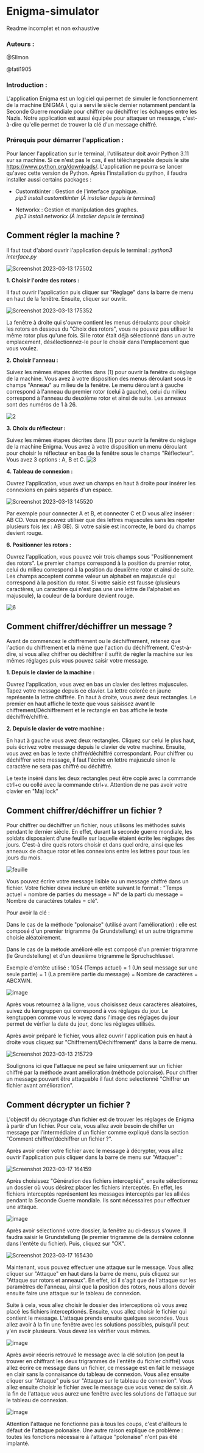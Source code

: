 # Enigma-simulator

Readme incomplet et non exhaustive

<h3> Auteurs :</h3> 

@Sllmon

@fati1905

<h3> Introduction :</h3> 

L'application Enigma est un logiciel qui permet de simuler le fonctionnement de la machine ENIGMA I, qui a servi le siècle dernier notamment pendant la Seconde Guerre mondiale pour chiffrer ou déchiffrer les échanges entre les Nazis. Notre application est aussi équipée pour attaquer un message, c'est-à-dire qu'elle permet de trouver la clé d'un message chiffré.
</br>
<h3> Prérequis pour démarrer l'application :</h3>

Pour lancer l'application sur le terminal, l'utilisateur doit avoir Python 3.11 sur sa machine. Si ce n'est pas le cas, il est téléchargeable depuis le site https://www.python.org/downloads/. L'application ne pourra se lancer qu'avec cette version de Python. Après l'installation du python, il faudra installer aussi certains packages :


- Customtkinter : Gestion de l'interface graphique.
</br><i> pip3 install customtkinter (À installer depuis le terminal)</i> 

- Networkx : Gestion et manipulation des graphes.
</br><i> pip3 install networkx (À installer depuis le terminal)</i>

<h2> Comment régler la machine ? </h2>

Il faut tout d'abord ouvrir l'application depuis le terminal : <i>python3 interface.py</i>

![Screenshot 2023-03-13 175502](https://user-images.githubusercontent.com/81489719/224773960-f28bf19e-803b-4e72-aea3-b053301b3b95.png)

<b>1. Choisir l'ordre des rotors :</b> <p>Il faut ouvrir l'application puis cliquer sur "Réglage" dans la barre de menu en haut de la fenêtre. Ensuite, cliquer sur ouvrir.</p>
![Screenshot 2023-03-13 175352](https://user-images.githubusercontent.com/81489719/224772752-c4c615c1-8899-411e-9766-cb263d4eb95e.png)
<p>La fenêtre à droite qui s'ouvre contient les menus déroulants pour choisir les rotors en dessous du "Choix des rotors", vous ne pouvez pas utiliser le même rotor plus qu'une fois. Si le rotor était déjà sélectionné dans un autre emplacement, désélectionnez-le pour le choisir dans l'emplacement que vous voulez.</p>

<b>2. Choisir l'anneau :</b> <p>Suivez les mêmes étapes décrites dans (1) pour ouvrir la fenêtre du réglage de la machine. Vous avez à votre disposition des menus déroulant sous le champs "Anneau" au milieu de la fenêtre. Le menu déroulant à gauche correspond à l'anneau du premier rotor (celui à gauche), celui du milieu correspond à l'anneau du deuxième rotor et ainsi de suite. Les anneaux sont des numéros de 1 à 26.</p>
![2](https://user-images.githubusercontent.com/81489719/224721523-9c0f1141-0864-4457-98cc-de03a4f4ed75.png)

<b>3. Choix du réflecteur :</b><p> Suivez les mêmes étapes décrites dans (1) pour ouvrir la fenêtre du réglage de la machine Enigma. Vous avez à votre disposition un menu déroulant pour choisir le réflecteur en bas de la fenêtre sous le champs "Réflecteur". Vous avez 3 options : A, B et C.
![3](https://user-images.githubusercontent.com/81489719/224721799-cb2b5d08-c296-4129-8a63-d1444cd3608b.png)

<b>4. Tableau de connexion :</b><p> Ouvrez l'application, vous avez un champs en haut à droite pour insérer les connexions en pairs séparés d'un espace.</p>
![Screenshot 2023-03-13 145520](https://user-images.githubusercontent.com/81489719/224723288-c23f6400-e651-4e55-a05b-fb4afac9e753.png)

<p>Par exemple pour connecter A et B, et connecter C et D vous allez insérer : AB CD. Vous ne pouvez utiliser que des lettres majuscules sans les répeter plusieurs fois (ex : AB GB). Si votre saisie est incorrecte, le bord du champs devient rouge.</p>

<b>6. Positionner les rotors :</b><p> Ouvrez l'application, vous pouvez voir trois champs sous "Positionnement des rotors". Le premier champs correspond à la position du premier rotor, celui du milieu correspond à la position du deuxième rotor et ainsi de suite. Les champs acceptent comme valeur un alphabet en majuscule qui correspond à la position du rotor. Si votre saisie est fausse (plusieurs caractères, un caractère qui n'est pas une une lettre de l'alphabet en majuscule), la couleur de la bordure devient rouge.</p>
![6](https://user-images.githubusercontent.com/81489719/224724358-4d7f13ec-2f5f-465d-bdc2-7b5e651b9611.png)

<h2> Comment chiffrer/déchiffrer un message ? </h2>

<p>Avant de commencez le chiffrement ou le déchiffrement, retenez que l'action du chiffrement et la même que l'action du déchiffrement. C'est-à-dire, si vous allez chiffrer ou déchiffrer il suffit de régler la machine sur les mêmes réglages puis vous pouvez saisir votre message.</p>

<b>1. Depuis le clavier de la machine :</b><p> Ouvrez l'application, vous avez en bas un clavier des lettres majuscules. Tapez votre message depuis ce clavier. La lettre colorée en jaune représente la lettre chiffrée. En haut à droite, vous avez deux rectangles. Le premier en haut affiche le texte que vous saisissez avant le chiffrement/Déchiffrement et le rectangle en bas affiche le texte déchiffré/chiffré.

 <b>2. Depuis le clavier de votre machine :</b><p> En haut à gauche vous avez deux rectangles. Cliquez sur celui le plus haut, puis écrivez votre message depuis le clavier de votre machine. Ensuite, vous avez en bas le texte chiffré/déchiffré correspondant. Pour chiffrer ou déchiffrer votre message, il faut l'écrire en lettre majuscule sinon le caractère ne sera pas chiffré ou déchiffré.</p>

<p>Le texte inséré dans les deux rectangles peut être copié avec la commande ctrl+c ou collé avec la commande ctrl+v. Attention de ne pas avoir votre clavier en "Maj lock"</p> 

<h2> Comment chiffrer/déchiffrer un fichier ? </h2>

Pour chiffrer ou déchiffrer un fichier, nous utilisons les méthodes suivis pendant le dernier siècle. En effet, durant la seconde guerre mondiale, les soldats disposaient d'une feuille sur laquelle étaient écrite les réglages des jours. C'est-à dire quels rotors choisir et dans quel ordre, ainsi que les anneaux de chaque rotor et les connexions entre les lettres pour tous les jours du mois.

![feuille](https://user-images.githubusercontent.com/81489719/224825850-750027c1-5164-438b-831a-31d76dc2ecfe.jpg)

Vous pouvez écrire votre message lisible ou un message chiffré dans un fichier. Votre fichier devra inclure un entête suivant le format  : "Temps actuel = nombre de parties du message = N° de la parti du message = Nombre de caractères totales = clé".

Pour avoir la clé :

Dans le cas de la méthode "polonaise" (utilisé avant l'amélioration) : elle est composé d'un premier trigramme (le Grundstellung) et un autre trigramme choisie aléatoirement.

Dans le cas de la métode amélioré elle est composé d'un premier trigramme (le Grundstellung) et d'un deuxième trigramme le Spruchschlussel.

Exemple d'entête utilisé : 1054 (Temps actuel) = 1 (Un seul message sur une seule partie) = 1 (La première partie du message) = Nombre de caractères = ABCXWN.

![image](https://user-images.githubusercontent.com/81489719/224827900-0dc9d479-f4ac-49c9-80f7-15b362ff9b9d.png)

Après vous retournez à la ligne, vous choisissez deux caractères aléatoires, suivez du kengruppen qui correspond à vos réglages du jour. Le kengtuppen comme vous le voyez dans l'image des réglages du jour permet de vérfier la date du jour, donc les réglages utilisés.

Après avoir préparé le fichier, vous allez ouvrir l'application puis en haut à droite vous cliquez sur "Chiffrement/Déchiffrement" dans la barre de menu.

![Screenshot 2023-03-13 215729](https://user-images.githubusercontent.com/81489719/224830743-a0dccd7f-0060-4348-a224-e59ebe1e4c29.png)

Soulignons ici que l'attaque ne peut se faire uniquement sur un fichier chiffré par la méthode avant amélioration (méthode polonaise). Pour chiffrer un message pouvant être attaquable il faut donc selectionné "Chiffrer un fichier avant amélioration".

<h2> Comment décrypter un fichier ? </h2>

L'objectif du décryptage d'un fichier est de trouver les réglages de Enigma à partir d'un fichier. Pour cela, vous allez avoir besoin de chiffer un message par l'intermédiaire d'un fichier comme expliqué dans la section "Comment chiffrer/déchiffrer un fichier ?".  

Après avoir créer votre fichier avec le message à décrypter, vous allez ouvrir l'application puis cliquer dans la barre de menu sur "Attaquer" : 

![Screenshot 2023-03-17 164159](https://user-images.githubusercontent.com/81489719/225952789-444f10a5-443e-4009-83c1-dd963c258a6a.png)

Après choisissez "Génération des fichiers interceptés", ensuite sélectionnez un dossier où vous désirez placer les fichiers interceptés. En effet, les fichiers interceptés représentent les messages interceptés par les alliées pendant la Seconde Guerre mondiale. Ils sont nécessaires pour effectuer une attaque.

![image](https://user-images.githubusercontent.com/81489719/225953701-aded096f-dad5-45ed-93c9-e136187809c8.png)

Après avoir sélectionné votre dossier, la fenêtre au ci-dessus s'ouvre. Il faudra saisir le Grundstellung (le premier trigramme de la dernière colonne dans l'entête du fichier). Puis, cliquez sur "OK".

![Screenshot 2023-03-17 165430](https://user-images.githubusercontent.com/81489719/225955401-c77f94d0-b400-4c19-89fd-9cb5bf3dd86c.png)

Maintenant, vous pouvez effectuer une attaque sur le message. Vous allez cliquer sur "Attaque" en haut dans la barre de menu, puis cliquez sur "Attaque sur rotors et anneaux". En effet, ici il s'agit que de l'attaque sur les paramètres de l'anneau, ainsi que la position des rotors, nous allons devoir ensuite faire une attaque sur le tableau de connexion. 

Suite à cela, vous allez choisir le dossier des interceptions où vous avez placé les fichiers interceptionés. Ensuite, vous allez choisir le fichier qui contient le message. L'attaque prends ensuite quelques secondes. Vous allez avoir à la fin une fenêtre avec les solutions possibles, puisqu'il peut y'en avoir plusieurs. Vous devez les vérifier vous mêmes. 

![image](https://user-images.githubusercontent.com/81489719/225991661-36860d52-ee01-48bb-b6c0-465390930d49.png)

Après avoir réecris retrouvé le message avec la clé solution (on peut la trouver en chiffrant les deux trigrammes de l'entête du fichier chiffré) vous allez écrire ce message dans un fichier, ce message est en fait le message en clair sans la connaisance du tableau de connexion. Vous allez ensuite cliquer sur "Attaque" puis sur "Attaque sur le tableau de connexion". Vous allez ensuite choisir le fichier avec le message que vous venez de saisir. A la fin de l'attaque vous aurez une fenêtre avec les solutions de l'attaque sur le tableau de connexion.

![image](https://user-images.githubusercontent.com/81489719/225992345-76560d3f-1aea-49c5-8a63-9ffae4cd2698.png)

Attention l'attaque ne fonctionne pas à tous les coups, c'est d'ailleurs le défaut de l'attaque polonaise.
Une autre raison explique ce problème : toutes les fonctions nécessaire à l'attaque "polonaise" n'ont pas été implanté.
